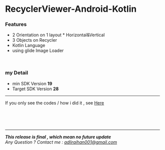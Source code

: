 # RecyclerViewer-Android-Kotlin

<h3>Features</h3>
<p>
  <ul>
    <li>2 Orientation on 1 layout * Horizontal&Vertical</li>
    <li>3 Objects on Recycler</li>
    <li>Kotlin Language</li>
    <li>using glide Image Loader</li>
   </ul>
</p>
<br>
<h3>my Detail</h3>
<ul>
  <li>min SDK Version <b>19</b></li>
  <li>Target SDK Version <b>28</b></li>
</ul>
<hr/>
<p>
    If you only see the codes / how i did it , see  
    <a href="https://github.com/DNoir/RecyclerViewer-Android-Kotlin/tree/master/app/src/main/java/later/commingsoon/recyclerview">Here</a>
</p>

<br><br><br><hr/>

<i><b>This release is final , which mean no future update</b><br>
Any Question ? Contact me : adliraihan001@gmail.com</i>
